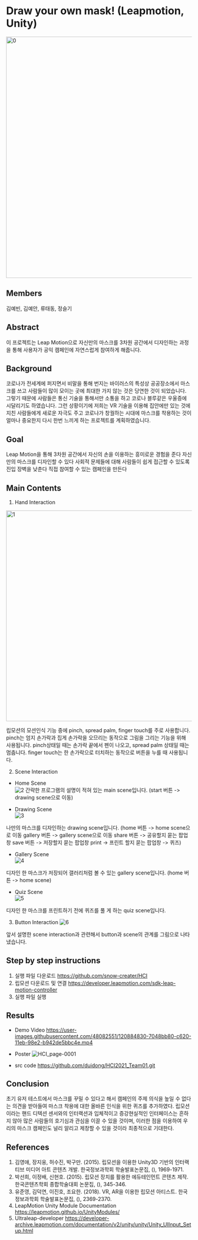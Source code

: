 # Draw your own mask! (Leapmotion, Unity) 
<img width="654" alt="0" src="https://user-images.githubusercontent.com/48082551/120884763-1b0caa00-c620-11eb-9979-cff4cad1ec6c.png">


## Members
김예빈, 김예안, 류태동, 정슬기

## Abstract
이 프로젝트는 Leap Motion으로 자신만의 마스크를 3차원 공간에서 디자인하는 과정을 통해 사용자가 공익 캠페인에 자연스럽게 참여하게 해줍니다.

## Background 
코로나가 전세계에 퍼지면서 비말을 통해 번지는 바이러스의 특성상 공공장소에서 마스크를 쓰고 사람들이 많이 모이는 곳에 최대한 가지 않는 것은 당연한 것이 되었습니다. 그렇기 때문에 사람들은 통신 기술을 통해서만 소통을 하고 코로나 블루같은 우울증에 시달리기도 하였습니다. 그런 상황이기에 저희는 VR 기술을 이용해 집안에만 있는 것에 지친 사람들에게 새로운 자극도 주고 코로나가 창궐하는 시대에 마스크를 착용하는 것이 얼마나 중요한지 다시 한번 느끼게 하는 프로젝트를 계획하였습니다.

## Goal 
Leap Motion을 통해 3차원 공간에서 자신의 손을 이용하는 흥미로운 경험을 준다
자신만의 마스크를 디자인할 수 있다
사회적 문제들에 대해 사람들이 쉽게 접근할 수 있도록 진입 장벽을 낮춘다
직접 참여할 수 있는 캠페인을 만든다

## Main Contents 
1. Hand Interaction   
<img width="571" alt="1" src="https://user-images.githubusercontent.com/48082551/120884773-2c55b680-c620-11eb-9496-2ba290384c60.png">
    
립모션의 모션인식 기능 중에 pinch, spread palm, finger touch를 주로 사용합니다. pinch는 엄지 손가락과 집게 손가락을 오므리는 동작으로 그림을 그리는 기능을 위해 사용됩니다. 
pinch상태일 때는 손가락 끝에서 펜이 나오고, spread palm 상태일 때는 멈춥니다. finger touch는 한 손가락으로 터치하는 동작으로 버튼을 누를 때 사용됩니다.


2. Scene Interaction 

* Home Scene   
![2](https://user-images.githubusercontent.com/48082551/120884778-324b9780-c620-11eb-87ec-4c9cdcd4c9c0.png)
간략한 프로그램의 설명이 적혀 있는 main scene입니다.
 (start 버튼 -> drawing scene으로 이동) 

* Drawing Scene   
![3](https://user-images.githubusercontent.com/48082551/120884781-37a8e200-c620-11eb-8cc7-78a30b81d7b9.png)

나만의 마스크를 디자인하는 drawing scene입니다.
(home 버튼 -> home scene으로 이동
gallery 버튼 -> gallery scene으로 이동 
share 버튼 -> 공유할지 묻는 팝업창
save 버튼 -> 저장할지 묻는 팝업창 
print -> 프린트 할지 묻는 팝업창 -> 퀴즈)  

* Gallery Scene   
![4](https://user-images.githubusercontent.com/48082551/120884789-3f688680-c620-11eb-886c-d5826ac84d61.png)

디자인 한 마스크가 저장되어 갤러리처럼 볼 수 있는 gallery scene입니다.
(home 버튼 -> home scene) 

* Quiz Scene   
![5](https://user-images.githubusercontent.com/48082551/120884793-442d3a80-c620-11eb-9273-b68e00d2d785.png)

디자인 한 마스크를 프린트하기 전에 퀴즈를 풀 게 하는 quiz scene입니다.      
   
3. Button Interaction 
![6](https://user-images.githubusercontent.com/48082551/120884805-4b544880-c620-11eb-8f91-c8323c95e992.png)

앞서 설명한 scene interaction과 관련해서 button과 scene의 관계를 그림으로 나타냈습니다.


## Step by step instructions
1.  실행 파일 다운로드 https://github.com/snow-creater/HCI
3.  립모션 다운로드 및 연결 https://developer.leapmotion.com/sdk-leap-motion-controller
4.  실행 파일 실행

## Results
* Demo Video
https://user-images.githubusercontent.com/48082551/120884830-7048bb80-c620-11eb-98e2-b942de5bbc4e.mp4

* Poster
![HCI_page-0001](https://user-images.githubusercontent.com/48082551/120884909-e9e0a980-c620-11eb-9e89-2430b7c96154.jpg)

* src code
https://github.com/duidong/HCI2021_Team01.git

## Conclusion 
초기 유저 테스트에서 마스크를 꾸밀 수 있다고 해서 캠페인의 주제 의식을 높일 수 없다는 의견을 받아들여 마스크 착용에 대한 올바른 인식을 위한 퀴즈를 추가하였다. 
립모션이라는 핸드 디텍션 센서와의 인터랙션과 입체적이고 증강현실적인 인터페이스는 흔하지 않아 많은 사람들의 호기심과 관심을 이끌 수 있을 것이며, 
이러한 점을 이용하여 우리의 마스크 캠페인도 널리 알리고 제창할 수 있을 것이라 최종적으로 기대한다.

## References
1.    김영애, 장지웅, 허수진, 박구만. (2015). 립모션을 이용한 Unity3D 기반의 인터랙티브 미디어 아트 콘텐츠 개발. 한국정보과학회 학술발표논문집, (), 1969-1971.
2.    박선희, 이정배, 신현호. (2015). 립모션 장치를 활용한 에듀테인먼트 콘텐츠 제작. 한국콘텐츠학회 종합학술대회 논문집, (), 345-346.
3.    유준영, 김덕연, 이진호, 조요한. (2018). VR, AR을 이용한 립모션 아티스트. 한국정보과학회 학술발표논문집, (), 2369-2370.
4.    LeapMotion Unity Module Documentation https://leapmotion.github.io/UnityModules/
5.    Ultraleap-developer https://developer-archive.leapmotion.com/documentation/v2/unity/unity/Unity_UIInput_Setup.html

 
